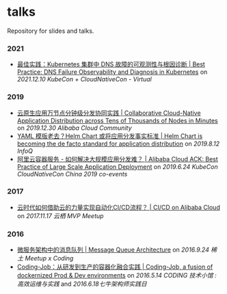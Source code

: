 # talks
Repository for slides and talks.

### 2021
* [最佳实践：Kubernetes 集群中 DNS 故障的可观测性与根因诊断 | Best Practice: DNS Failure Observability and Diagnosis in Kubernetes](2021/dns_observability) on *2021.12.10 KubeCon + CloudNativeCon - Virtual*

### 2019
* [云原生应用万节点分钟级分发协同实践 | Collaborative Cloud-Native Application Distribution across Tens of Thousands of Nodes in Minutes](https://www.alibabacloud.com/blog/collaborative-cloud-native-application-distribution-across-tens-of-thousands-of-nodes-in-minutes_595697) on *2019.12.30 Alibaba Cloud Community*
* [YAML 模版老去？Helm Chart 或将应用分发事实标准 | Helm Chart is becoming the de facto standard for application distribution](https://www.infoq.cn/article/dWc0IPNGUOGQ4KBAp*9G) on *2019.8.12 InfoQ*
* [阿里云容器服务 - 如何解决大规模应用分发难？ | Alibaba Cloud ACK: Best Practice of Large Scale Application Deployment]() on *2019.6.24 KubeCon CloudNativeCon China 2019 co-events*

### 2017
* [云时代如何借助云的力量实现自动化CI/CD流程？ | CI/CD on Alibaba Cloud](https://yq.aliyun.com/articles/415822) on *2017.11.17 云栖 MVP Meetup*

### 2016
* [微服务架构中的消息队列 | Message Queue Architecture](2016/message_queue) on *2016.9.24 稀土 Meetup x Coding*
* [Coding-Job：从研发到生产的容器化融合实践 | Coding-Job, a fusion of dockernized Prod & Dev environments](2016/coding_job) on *2016.5.14 CODING 技术小馆 : 高效运维与实践* and *2016.6.18七牛架构师实践日*

